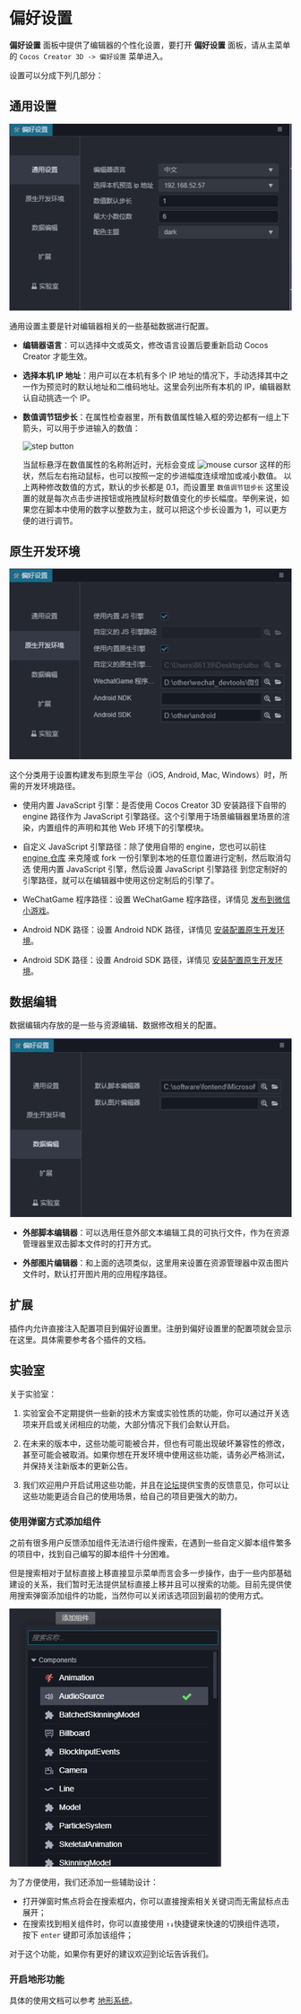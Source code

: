 # 偏好设置

**偏好设置** 面板中提供了编辑器的个性化设置，要打开 **偏好设置** 面板，请从主菜单的 `Cocos Creator 3D -> 偏好设置` 菜单进入。

设置可以分成下列几部分：

## 通用设置

![main](index/main.jpg)

通用设置主要是针对编辑器相关的一些基础数据进行配置。

- **编辑器语言**：可以选择中文或英文，修改语言设置后要重新启动 Cocos Creator 才能生效。

- **选择本机 IP 地址**：用户可以在本机有多个 IP 地址的情况下，手动选择其中之一作为预览时的默认地址和二维码地址。这里会列出所有本机的 IP，编辑器默认自动挑选一个 IP。

- **数值调节钮步长**：在属性检查器里，所有数值属性输入框的旁边都有一组上下箭头，可以用于步进输入的数值：

    ![step button](https://docs.cocos.com/creator/manual/zh/getting-started/basics/editor-panels/preferences/step-button.png)

    当鼠标悬浮在数值属性的名称附近时，光标会变成 ![mouse cursor](https://docs.cocos.com/creator/manual/zh/getting-started/basics/editor-panels/preferences/mouse-cursor.jpg) 这样的形状，然后左右拖动鼠标，也可以按照一定的步进幅度连续增加或减小数值。
    以上两种修改数值的方式，默认的步长都是 0.1，而设置里 `数值调节钮步长` 这里设置的就是每次点击步进按钮或拖拽鼠标时数值变化的步长幅度。举例来说，如果您在脚本中使用的数字以整数为主，就可以把这个步长设置为 1，可以更方便的进行调节。

## 原生开发环境

![native](./index/native.jpg)

这个分类用于设置构建发布到原生平台（iOS, Android, Mac, Windows）时，所需的开发环境路径。

- 使用内置 JavaScript 引擎：是否使用 Cocos Creator 3D 安装路径下自带的 engine 路径作为 JavaScript 引擎路径。这个引擎用于场景编辑器里场景的渲染，内置组件的声明和其他 Web 环境下的引擎模块。

- 自定义 JavaScript 引擎路径：除了使用自带的 engine，您也可以前往 [engine 仓库](https://github.com/cocos-creator/engine) 来克隆或 fork 一份引擎到本地的任意位置进行定制，然后取消勾选 使用内置 JavaScript 引擎，然后设置 JavaScript 引擎路径 到您定制好的引擎路径，就可以在编辑器中使用这份定制后的引擎了。

- WeChatGame 程序路径：设置 WeChatGame 程序路径，详情见 [发布到微信小游戏](../publish/publish-wechatgame.md)。

- Android NDK 路径：设置 Android NDK 路径，详情见 [安装配置原生开发环境](../publish/setup-native-development.md)。

- Android SDK 路径：设置 Android SDK 路径，详情见 [安装配置原生开发环境](../publish/setup-native-development.md)。

## 数据编辑

数据编辑内存放的是一些与资源编辑、数据修改相关的配置。

![edit](./index/edit.jpg)

- **外部脚本编辑器**：可以选用任意外部文本编辑工具的可执行文件，作为在资源管理器里双击脚本文件时的打开方式。

- **外部图片编辑器**：和上面的选项类似，这里用来设置在资源管理器中双击图片文件时，默认打开图片用的应用程序路径。

## 扩展

插件内允许直接注入配置项目到偏好设置里。注册到偏好设置里的配置项就会显示在这里。具体需要参考各个插件的文档。

## 实验室

关于实验室：

1. 实验室会不定期提供一些新的技术方案或实验性质的功能，你可以通过开关选项来开启或关闭相应的功能，大部分情况下我们会默认开启。

2. 在未来的版本中，这些功能可能被合并，但也有可能出现破坏兼容性的修改，甚至可能会被取消。如果你想在开发环境中使用这些功能，请务必严格测试，并保持关注新版本的更新公告。

3. 我们欢迎用户开启试用这些功能，并且在[论坛](https://forum.cocos.org/c/3D)提供宝贵的反馈意见，你可以让这些功能更适合自己的使用场景，给自己的项目更强大的助力。

### 使用弹窗方式添加组件

之前有很多用户反馈添加组件无法进行组件搜索，在遇到一些自定义脚本组件繁多的项目中，找到自己编写的脚本组件十分困难。

但是搜索相对于鼠标直接上移直接显示菜单而言会多一步操作，由于一些内部基础建设的关系，我们暂时无法提供鼠标直接上移并且可以搜索的功能。目前先提供使用搜索弹窗添加组件的功能，当然你可以关闭该选项回到最初的使用方式。

![添加组件](./index/add-component.jpg)

为了方便使用，我们还添加一些辅助设计：

- 打开弹窗时焦点将会在搜索框内，你可以直接搜索相关关键词而无需鼠标点击展开；
- 在搜索找到相关组件时，你可以直接使用 `↑↓`快捷键来快速的切换组件选项，按下 `enter` 键即可添加该组件；

对于这个功能，如果你有更好的建议欢迎到论坛告诉我们。

### 开启地形功能

具体的使用文档可以参考 [地形系统](../terrain/index.md)。
